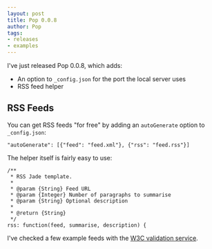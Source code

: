 ```yaml
---
layout: post
title: Pop 0.0.8
author: Pop 
tags:   
- releases
- examples
---
```


I've just released Pop 0.0.8, which adds:

* An option to `_config.json` for the port the local server uses
* RSS feed helper

## RSS Feeds

You can get RSS feeds "for free" by adding an `autoGenerate` option to `_config.json`:

    "autoGenerate": [{"feed": "feed.xml"}, {"rss": "feed.rss"}]

The helper itself is fairly easy to use:

    /**
     * RSS Jade template.
     *
     * @param {String} Feed URL
     * @param {Integer} Number of paragraphs to summarise
     * @param {String} Optional description
     *
     * @return {String}
     */
    rss: function(feed, summarise, description) {

I've checked a few example feeds with the [W3C validation service](http://validator.w3.org/feed/).

